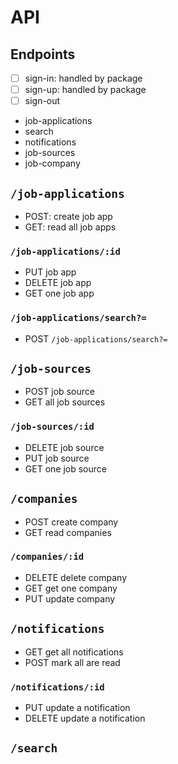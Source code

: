 # API

## Endpoints

- [ ] sign-in: handled by package
- [ ] sign-up: handled by package
- [ ] sign-out
- job-applications
- search
- notifications
- job-sources
- job-company

## `/job-applications`

- POST: create job app
- GET: read all job apps

### `/job-applications/:id`

- PUT job app
- DELETE job app
- GET one job app

### `/job-applications/search?=`

- POST `/job-applications/search?=`

## `/job-sources`

- POST job source
- GET all job sources

### `/job-sources/:id`

- DELETE job source
- PUT job source
- GET one job source

## `/companies`

- POST create company
- GET read companies

### `/companies/:id`

- DELETE delete company
- GET get one company
- PUT update company

## `/notifications`

- GET get all notifications
- POST mark all are read

### `/notifications/:id`

- PUT update a notification
- DELETE update a notification

## `/search`
